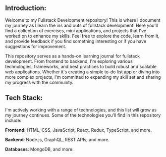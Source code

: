 






## Introduction:

Welcome to my Fullstack Development repository! This is where I document my journey as I learn the ins and outs of fullstack development. 
Here you'll find a collection of exercises, mini applications, and projects that I've worked on to enhance my skills. 
Feel free to explore the code, learn from it, and provide feedback if you find something interesting or if you have suggestions for improvement.



This repository serves as a hands-on learning journal for fullstack development. From frontend to backend, I'm exploring 
various technologies, frameworks, and best practices to build robust and scalable web applications. 
Whether it's creating a simple to-do list app or diving into more complex projects, I'm committed to 
expanding my skill set and sharing my progress with the community.







## Tech Stack:

I'm actively working with a range of technologies, and this list will grow as my journey continues. Some of the technologies you'll find in this repository include:

**Frontend**: HTML, CSS, JavaScript, React, Redux, TypeScript, and more.

**Backend**: Node.js, GraphQL, REST APIs, and more.

**Databases**: MongoDB, and more.
